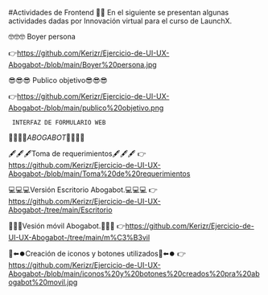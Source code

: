 #Actividades de Frontend 🧑‍💻
En el siguiente se presentan algunas actividades dadas por Innovación virtual para el curso de LaunchX.

🤓🤓🤓 Boyer persona

👉https://github.com/Kerizr/Ejercicio-de-UI-UX-Abogabot-/blob/main/Boyer%20persona.jpg

😎😎😎 Publico objetivo😎😎😎  

👉https://github.com/Kerizr/Ejercicio-de-UI-UX-Abogabot-/blob/main/publico%20objetivo.png


     INTERFAZ DE FORMULARIO WEB
 🤖🤖🤖🤖_ABOGABOT_🤖🤖🤖🤖

🖋️🖋️🖋️Toma de requerimientos🖋️🖋️🖋️
👉https://github.com/Kerizr/Ejercicio-de-UI-UX-Abogabot-/blob/main/Toma%20de%20requerimientos

💻💻💻Versión Escritorio Abogabot.💻💻💻
👉https://github.com/Kerizr/Ejercicio-de-UI-UX-Abogabot-/tree/main/Escritorio

📱📱📱Vesión móvil Abogabot.📱📱📱
👉https://github.com/Kerizr/Ejercicio-de-UI-UX-Abogabot-/tree/main/m%C3%B3vil

🔽⬅️⏺️Creación de iconos y botones utilizados🔽⬅️⏺️
👉https://github.com/Kerizr/Ejercicio-de-UI-UX-Abogabot-/blob/main/iconos%20y%20botones%20creados%20pra%20abogabot%20movil.jpg
